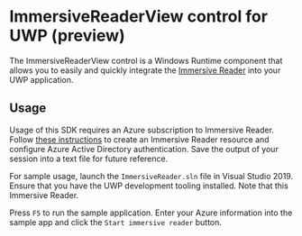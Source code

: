 # ImmersiveReaderView control for UWP (preview)


The ImmersiveReaderView control is a Windows Runtime component that allows you to easily and quickly integrate the [Immersive Reader](https://azure.microsoft.com/services/cognitive-services/immersive-reader/) into your UWP application.

## Usage

Usage of this SDK requires an Azure subscription to Immersive Reader. Follow [these instructions](https://docs.microsoft.com/azure/cognitive-services/immersive-reader/how-to-create-immersive-reader) to create an Immersive Reader resource and configure Azure Active Directory authentication. Save the output of your session into a text file for future reference.

For sample usage, launch the `ImmersiveReader.sln` file in Visual Studio 2019. Ensure that you have the UWP development tooling installed. Note that this Immersive Reader.

Press `F5` to run the sample application. Enter your Azure information into the sample app and click the `Start immersive reader` button.